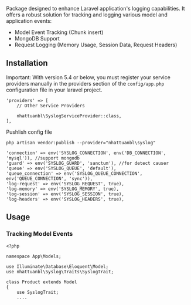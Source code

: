Package designed to enhance Laravel application's logging capabilities. It offers a robust solution for tracking and logging various model and application events:
 - Model Event Tracking (Chunk insert)
 - MongoDB Support
 - Request Logging (Memory Usage, Session Data, Request Headers)

## Installation
Important: With version 5.4 or below, you must register your service providers manually in the providers section of the `config/app.php` configuration file in your laravel project.

```
'providers' => [
    // Other Service Providers

    nhattuanbl\SyslogServiceProvider::class,
],
```

Pushlish config file
```
php artisan vendor:publish --provider="nhattuanbl\syslog"
```
```
'connection' => env('SYSLOG_CONNECTION', env('DB_CONNECTION', 'mysql')), //support mongodb
'guard' => env('SYSLOG_GUARD', 'sanctum'), //for detect causer
'queue' => env('SYSLOG_QUEUE', 'default'),
'queue_connection' => env('SYSLOG_QUEUE_CONNECTION', env('QUEUE_CONNECTION', 'sync')),
'log-request' => env('SYSLOG_REQUEST', true),
'log-memory' => env('SYSLOG_MEMORY', true),
'log-session' => env('SYSLOG_SESSION', true),
'log-headers' => env('SYSLOG_HEADERS', true),
```

## Usage
### Tracking Model Events
```
<?php

namespace App\Models;

use Illuminate\Database\Eloquent\Model;
use nhattuanbl\Syslog\Traits\SyslogTrait;

class Product extends Model
{
    use SyslogTrait;
    ....
    
```
